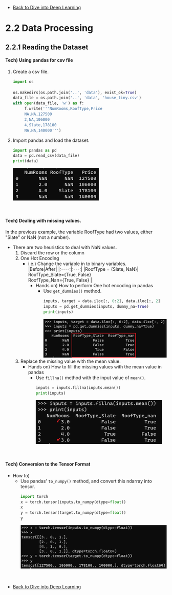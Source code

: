 * [Back to Dive into Deep Learning](../../main.md)

# 2.2 Data Processing

## 2.2.1 Reading the Dataset
#### Tech) Using pandas for csv file 
1. Create a csv file.
   ```python
   import os

   os.makedirs(os.path.join('..', 'data'), exist_ok=True)
   data_file = os.path.join('..', 'data', 'house_tiny.csv')
   with open(data_file, 'w') as f:
        f.write('''NumRooms,RoofType,Price
        NA,NA,127500
        2,NA,106000
        4,Slate,178100
        NA,NA,140000''')
   ```

2. Import pandas and load the dataset.
   ```python
   import pandas as pd
   data = pd.read_csv(data_file)
   print(data)
   ```
   ![](images/001.png)

<br>

#### Tech) Dealing with missing values.
In the previous example, the variable RoofType had two values, either "Slate" or NaN (not a number).    
- There are two heuristics to deal with NaN values.
  1. Discard the row or the column
  2. One Hot Encoding
     - i.e.) Change the variable in to binary variables.   
       |Before|After|
       |:----:|:---:|
       |RoofType = {Slate, NaN}| RoofType_Slate={True, False} <br> RoofType_Nan={True, False} |
       - Hands on) How to perform One hot encoding in pandas
         - Use ```get_dummies()``` method.
           ```python
           inputs, target = data.iloc[:, 0:2], data.iloc[:, 2]
           inputs = pd.get_dummies(inputs, dummy_na=True)
           print(inputs)
           ```
           ![](images/002.png)
  3. Replace the missing value with the mean value.
     - Hands on) How to fill the missing values with the mean value in pandas
       - Use ```fillna()``` method with the input value of ```mean()```.
         ```python
         inputs = inputs.fillna(inputs.mean())
         print(inputs)
         ```
         ![](images/003.png)

<br>

#### Tech) Conversion to the Tensor Format
- How to)
  - Use pandas' ```to_numpy()``` method, and convert this ndarray into tensor.
    ```python
    import torch
    x = torch.tensor(inputs.to_numpy(dtype=float))
    x
    y = torch.tensor(target.to_numpy(dtype=float))
    y
    ```
    ![](images/004.png)












<br>

* [Back to Dive into Deep Learning](../../main.md)